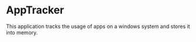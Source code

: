# AppTracker
This application tracks the usage of apps on a windows system and stores it into memory.
